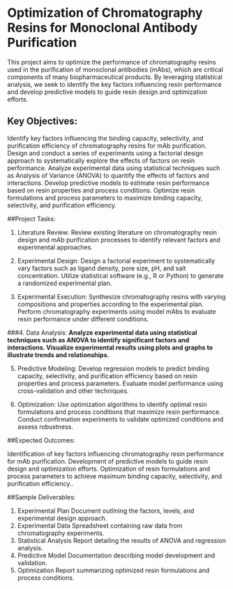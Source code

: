 # Optimization of Chromatography Resins for Monoclonal Antibody Purification
This project aims to optimize the performance of chromatography resins used in the purification of monoclonal antibodies (mAbs), which are critical components of many biopharmaceutical products. By leveraging  statistical analysis, we seek to identify the key factors influencing resin performance and develop predictive models to guide resin design and optimization efforts.

## Key Objectives:

Identify key factors influencing the binding capacity, selectivity, and purification efficiency of chromatography resins for mAb purification.
Design and conduct a series of experiments using a factorial design approach to systematically explore the effects of factors on resin performance.
Analyze experimental data using statistical techniques such as Analysis of Variance (ANOVA) to quantify the effects of factors and interactions.
Develop predictive models to estimate resin performance based on resin properties and process conditions.
Optimize resin formulations and process parameters to maximize binding capacity, selectivity, and purification efficiency.

##Project Tasks:

1. Literature Review:
Review existing literature on chromatography resin design and mAb purification processes to identify relevant factors and experimental approaches.

2. Experimental Design:
Design a factorial experiment to systematically vary factors such as ligand density, pore size, pH, and salt concentration.
Utilize statistical software (e.g., R or Python) to generate a randomized experimental plan.

3. Experimental Execution:
Synthesize chromatography resins with varying compositions and properties according to the experimental plan.
Perform chromatography experiments using model mAbs to evaluate resin performance under different conditions.

###4. Data Analysis:
__Analyze experimental data using statistical techniques such as ANOVA to identify significant factors and interactions.
Visualize experimental results using plots and graphs to illustrate trends and relationships.__

5. Predictive Modeling:
Develop regression models to predict binding capacity, selectivity, and purification efficiency based on resin properties and process parameters.
Evaluate model performance using cross-validation and other techniques.

6. Optimization:
Use optimization algorithms to identify optimal resin formulations and process conditions that maximize resin performance.
Conduct confirmation experiments to validate optimized conditions and assess robustness.

##Expected Outcomes:

Identification of key factors influencing chromatography resin performance for mAb purification.
Development of predictive models to guide resin design and optimization efforts.
Optimization of resin formulations and process parameters to achieve maximum binding capacity, selectivity, and purification efficiency..

##Sample Deliverables:

1. Experimental Plan Document outlining the factors, levels, and experimental design approach.
2. Experimental Data Spreadsheet containing raw data from chromatography experiments.
3. Statistical Analysis Report detailing the results of ANOVA and regression analysis.
4. Predictive Model Documentation describing model development and validation.
5. Optimization Report summarizing optimized resin formulations and process conditions.
